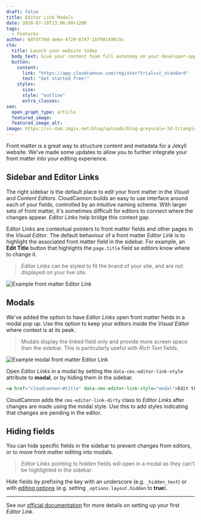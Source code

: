 ```yaml
---
draft: false
title: Editor Link Modals
date: 2018-07-18T13:06:00+1200
tags:
  - Features
author: 68fdf39d-de6e-4729-8747-1bf901498c5c
cta:
  title: Launch your website today
  body_text: Give your content team full autonomy on your developer-approved tech stack with CloudCannon.
  button:
    content: 
      link: "https://app.cloudcannon.com/register?trial=cc_standard"
      text: "Get started free!"
    styles:
      size:
      style: "outline"
      extra_classes:
seo:
  open_graph_type: article
  featured_image:
  featured_image_alt:
image: https://cc-dam.imgix.net/blog/uploads/blog-greyscale-3d-triangles.jpg
---
```

Front matter is a great way to structure content and metadata for a Jekyll website. We've made some updates to allow you to further integrate your front matter into your editing experience.

## Sidebar and Editor Links

The right sidebar is the default place to edit your front matter in the *Visual* and *Content Editors*. CloudCannon builds an easy to use interface around each of your fields, controlled by an intuitive naming scheme. With larger sets of front matter, it's sometimes difficult for editors to connect where the changes appear. *Editor Links* help bridge this context gap.

Editor Links are contextual pointers to front matter fields and other pages in the *Visual Editor*. The default behaviour of a front matter *Editor Link* is to highlight the associated front matter field in the sidebar. For example, an **Edit Title** button that highlights the `page.title` field so editors know where to change it.

> *Editor Links* can be styled to fit the brand of your site, and are not displayed on your live site.


![Example front matter Editor Link](https://cc-dam.imgix.net/blog/assets/blog/editor-link-modals/sidebar-editor-link.png)

## Modals

We've added the option to have *Editor Links* open front matter fields in a modal pop up. Use this option to keep your editors inside the *Visual Editor* where context is at its peak.

> Modals display the linked field only and provide more screen space than the sidebar. This is particularly useful with *Rich Text* fields.


![Example modal front matter Editor Link](https://cc-dam.imgix.net/blog/assets/blog/editor-link-modals/modal-editor-link.png)

Open *Editor Links* in a modal by setting the `data-cms-editor-link-style` attribute to **modal**, or by hiding them in the sidebar.

```html
<a href="cloudcannon:#title" data-cms-editor-link-style="modal">Edit the title</a>
```

CloudCannon adds the `cms-editor-link-dirty` class to *Editor Links* after changes are made using the modal style. Use this to add styles indicating that changes are pending in the editor.

## Hiding fields

You can hide specific fields in the sidebar to prevent changes from editors, or to move front matter editing into modals.

> *Editor Links* pointing to hidden fields will open in a modal as they can't be highlighted in the sidebar.


Hide fields by prefixing the key with an underscore (e.g. `_hidden_text`) or with [editing options](https://docs.cloudcannon.com/editing/options/#hidden-fields) (e.g. setting `_options.layout.hidden` to **true**).

---

See our [official documentation](/documentation/edit/editing/html/#editor-links) for more details on setting up your first *Editor Link*.

